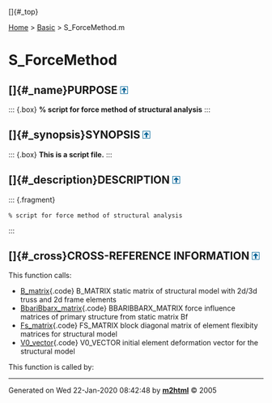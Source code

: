 []{#_top}

<div>

[Home](../FEDEASLab.html) \> [Basic](FEDEASLab.html) \> S_ForceMethod.m

</div>

# S_ForceMethod

## []{#_name}PURPOSE [![\^](../up.png)](#_top)

::: {.box}
**% script for force method of structural analysis**
:::

## []{#_synopsis}SYNOPSIS [![\^](../up.png)](#_top)

::: {.box}
**This is a script file.**
:::

## []{#_description}DESCRIPTION [![\^](../up.png)](#_top)

::: {.fragment}
``` {.comment}
% script for force method of structural analysis
```
:::

## []{#_cross}CROSS-REFERENCE INFORMATION [![\^](../up.png)](#_top)

This function calls:

-   [B_matrix](B_matrix.html "function B = B_matrix (Model)"){.code}
    B_MATRIX static matrix of structural model with 2d/3d truss and 2d
    frame elements
-   [BbariBbarx_matrix](BbariBbarx_matrix.html "function [Bbari,Bbarx,ind_x] = BbariBbarx_matrix (Bf,ind_r)"){.code}
    BBARIBBARX_MATRIX force influence matrices of primary structure from
    static matrix Bf
-   [Fs_matrix](Fs_matrix.html "function Fs = Fs_matrix (Model,ElemData,Roption)"){.code}
    FS_MATRIX block diagonal matrix of element flexibity matrices for
    structural model
-   [V0_vector](V0_vector.html "function V0 = V0_vector (Model,ElemData,Roption)"){.code}
    V0_VECTOR initial element deformation vector for the structural
    model

This function is called by:

------------------------------------------------------------------------

Generated on Wed 22-Jan-2020 08:42:48 by
**[m2html](http://www.artefact.tk/software/matlab/m2html/ "Matlab Documentation in HTML")**
© 2005
